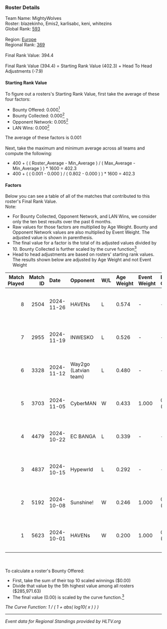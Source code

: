 ### Roster Details<br />
Team Name: MightyWolves<br />
Roster: blazekinho, Emis2, karlisabc, keni, whitezins<br />
Global Rank: [593](../../standings_global_2025_02_28.md)<br />
<br />
Region: [Europe]( ../../standings_europe_2025_02_28.md)<br />
Regional Rank: [369]( ../../standings_europe_2025_02_28.md)<br />
<br />
Final Rank Value:  394.4<br />
<br />
Final Rank Value (394.4) = Starting Rank Value (402.3) + Head To Head Adjustments (-7.9)<br />

#### Starting Rank Value<br />
To figure out a rosters's Starting Rank Value, first take the average of these four factors:<br />
- Bounty Offered: 0.000[<sup>1</sup>](#table2)
- Bounty Collected: 0.000[<sup>2</sup>](#table1)
- Opponent Network: 0.005[<sup>2</sup>](#table1)
- LAN Wins: 0.000[<sup>2</sup>](#table1)

The average of these factors is 0.001<br />
<br />
Next, take the maximum and minimum average across all teams and compute the following:<br />
- 400 + ( ( Roster_Average - Min_Average ) / ( Max_Average - Min_Average ) ) * 1600 = 402.3
- 400 + ( ( 0.001 - 0.000 ) / ( 0.802 - 0.000 ) ) * 1600 = 402.3


#### Factors<br />
Below you can see a table of all of the matches that contributed to this roster's Final Rank Value.<br />
Note:<br />

- For Bounty Collected, Opponent Network, and LAN Wins, we consider only the ten best results over the past 6 months.
- Raw values for those factors are multiplied by Age Weight. Bounty and Opponent Network values are also multiplied by Event Weight. The adjusted value is shown in parenthesis.
- The final value for a factor is the total of its adjusted values divided by 10. Bounty Collected is further scaled by the curve function[<sup>3</sup>](#curveFunction)
- Head to head adjustments are based on rosters' starting rank values. The results shown below are adjusted by Age Weight and not Event Weight
<span id="table1"></span><br />


| Match Played | Match ID | Date       | Opponent              | W/L | Age Weight | Event Weight | Bounty Collected | Opponent Network | LAN Wins  | H2H Adj. | Roster                                        |
| -: | -: | :- | :- | :- | :- | :- | :- | :- | :- | -: | :- |
|            8 |     2504 | 2024-11-26 | HAVENs                | L   | 0.574      | -            | -                | -                | -         |    -8.37 | blazekinho, Emis2, karlisabc, keni, whitezins |
|            7 |     2955 | 2024-11-19 | INWESKO               | L   | 0.526      | -            | -                | -                | -         |    -6.30 | blazekinho, Emis2, karlisabc, keni, whitezins |
|            6 |     3328 | 2024-11-12 | Way2go (Latvian team) | L   | 0.480      | -            | -                | -                | -         |    -3.48 | blazekinho, Emis2, karlisabc, keni, whitezins |
|            5 |     3703 | 2024-11-05 | CyberMAN              | W   | 0.433      | 1.000        | 0.000 (0.000)    | 0.063 (0.027)    | 0 (0.000) |     8.34 | blazekinho, Emis2, karlisabc, keni, whitezins |
|            4 |     4479 | 2024-10-22 | EC BANGA              | L   | 0.339      | -            | -                | -                | -         |    -3.53 | blazekinho, Emis2, karlisabc, keni, whitezins |
|            3 |     4837 | 2024-10-15 | Hypewrld              | L   | 0.292      | -            | -                | -                | -         |    -1.53 | blazekinho, Emis2, karlisabc, keni, whitezins |
|            2 |     5192 | 2024-10-08 | Sunshine!             | W   | 0.246      | 1.000        | 0.000 (0.000)    | 0.000 (0.000)    | 0 (0.000) |     3.78 | blazekinho, Emis2, karlisabc, keni, whitezins |
|            1 |     5623 | 2024-10-01 | HAVENs                | W   | 0.200      | 1.000        | 0.000 (0.000)    | 0.097 (0.019)    | 0 (0.000) |     3.17 | blazekinho, Emis2, karlisabc, keni, whitezins |

<br />
<span id="table2"></span><br />
To calculate a roster's Bounty Offered:<br />

- First, take the sum of their top 10 scaled winnings ($0.00)
- Divide that value by the 5th highest value among all rosters ($285,971.63)
- The final value (0.00) is scaled by the curve function.[<sup>3</sup>](#curveFunction)

<span id="curveFunction"></span>_The Curve Function: 1 / ( 1 + abs( log10( x ) ) )_<br />

---
_Event data for Regional Standings provided by HLTV.org_<br />
